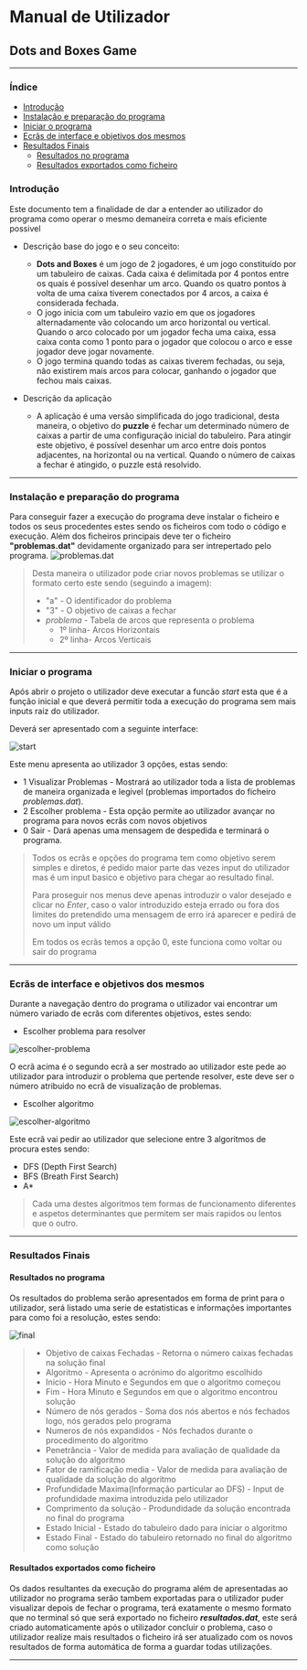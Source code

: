 # Manual de Utilizador   
## Dots and Boxes Game  
***
### Índice

- [Introdução](#introdução)
- [Instalação e preparação do programa](#instalação-e-preparação-do-programa)
- [Iniciar o programa](#iniciar-o-programa)
- [Ecrãs de interface e objetivos dos mesmos](#ecrãs-de-interface-e-objetivos-dos-mesmos)
- [Resultados Finais](#resultados-finais)
  - [Resultados no programa](#resultados-no-programa)
  - [Resultados exportados como ficheiro](#resultados-exportados-como-ficheiro)


### Introdução
 Este documento tem a finalidade de dar a entender ao utilizador do programa como operar o mesmo demaneira correta e mais eficiente possivel
 - Descrição base do jogo e o seu conceito:
   - **Dots and Boxes** é um jogo de 2 jogadores,
é um jogo constituído por um tabuleiro de caixas. Cada caixa é
delimitada por 4 pontos entre os quais é possível desenhar um arco. Quando os quatro pontos à volta de
uma caixa tiverem conectados por 4 arcos, a caixa é considerada fechada.
   - O jogo inicia com um tabuleiro vazio em que os jogadores alternadamente vão colocando um arco     horizontal
ou vertical. Quando o arco colocado por um jogador fecha uma caixa, essa caixa conta como 1 ponto para o
jogador que colocou o arco e esse jogador deve jogar novamente.
   - O jogo termina quando todas as caixas tiverem fechadas, ou seja, não existirem mais arcos para colocar,
ganhando o jogador que fechou mais caixas.


 - Descrição da aplicação 
   - A aplicação é uma versão simplificada do jogo tradicional, desta maneira, o objetivo do **puzzle** é fechar um determinado número de caixas a partir de uma configuração inicial do tabuleiro. Para atingir este objetivo, é possível desenhar um arco entre dois pontos adjacentes, na
horizontal ou na vertical. Quando o número de caixas a fechar é atingido, o puzzle está resolvido.
***

### Instalação e preparação do programa
Para conseguir fazer a execução do programa deve instalar o ficheiro e todos os seus procedentes estes sendo os ficheiros com todo o código e execução. Além dos ficheiros principais deve ter o ficheiro **"problemas.dat"** devidamente organizado para ser intrepertado pelo programa.
![problemas.dat](..\imagens\problemas.png)
 > Desta maneira o utilizador pode criar novos problemas se utilizar o formato certo este sendo (seguindo a imagem):
 > - "a" - O identificador do problema
 > - "3" - O objetivo de caixas a fechar
 > - *problema* - Tabela de arcos que representa o problema
 >   - 1º linha- Arcos Horizontais
 >   - 2º linha- Arcos Verticais
***
### Iniciar o programa

Após abrir o projeto o utilizador deve executar a funcão *start* esta que é a função inicial e que deverá permitir toda a execução do programa sem mais inputs raiz do utilizador.

Deverá ser apresentado com a seguinte interface:

![start](..\imagens\start.png)

Este menu apresenta ao utilizador 3 opções, estas sendo:
- 1 Visualizar Problemas - Mostrará ao utilizador toda a lista de problemas de maneira organizada e legivel (problemas importados do ficheiro *problemas.dat*).
- 2 Escolher problema - Esta opção permite ao utilizador avançar no programa para novos ecrãs com novos objetivos
- 0 Sair - Dará apenas uma mensagem de despedida e terminará o programa.

> Todos os ecrãs e opções do programa tem como objetivo serem simples e diretos, é pedido maior parte das vezes input do utilizador mas é um input basico e objetivo para chegar ao resultado final.
>
>  Para proseguir nos menus deve apenas introduzir o valor desejado e clicar no *Enter*, caso o valor introduzido esteja errado ou fora dos limites do pretendido uma mensagem de erro irá aparecer e pedirá de novo um input válido
>
>Em todos os ecrãs temos a opção 0, este funciona como voltar ou sair do programa
***
### Ecrãs de interface e objetivos dos mesmos

Durante a navegação dentro do programa o utilizador vai encontrar um número variado de ecrãs com diferentes objetivos, estes sendo:

- Escolher problema para resolver

![escolher-problema](..\imagens\escolher.png)

O ecrã acima é o segundo ecrã a ser mostrado ao utilizador este pede ao utilizador para introduzir o problema que pertende resolver, este deve ser o número atribuido no ecrã de visualização de problemas. 

- Escolher algoritmo 

![escolher-algoritmo](..\imagens\selecionar-algoritmos.png)

Este ecrã vai pedir ao utilizador que selecione entre 3 algoritmos de procura estes sendo:

- DFS (Depth First Search)
- BFS (Breath First Search)
- A* 

> Cada uma destes algoritmos tem formas de funcionamento diferentes e aspetos determinantes que permitem ser mais rapidos ou lentos que o outro.

---

### **Resultados Finais**

#### **Resultados no programa**

Os resultados do problema serão apresentados em forma de print para o utilizador, será listado uma serie de estatisticas e informações importantes para como foi a resolução, estes sendo:
  
![final](..\imagens\final.png)

  >- Objetivo de caixas Fechadas - Retorna o número caixas fechadas na solução final
  >- Algoritmo - Apresenta o acrónimo do algoritmo escolhido
  >- Inicio - Hora Minuto e Segundos em que o algoritmo começou 
  >- Fim - Hora Minuto e Segundos em que o algoritmo encontrou solução 
  >- Número de nós gerados - Soma dos nós abertos e nós fechados logo, nós gerados pelo programa
  >- Numeros de nós expandidos - Nós fechados durante o procedimento do algoritmo
  >- Penetrância - Valor de medida para avaliação de qualidade da solução do algoritmo
  >- Fator de ramificação media - Valor de medida para avaliação de qualidade da solução do algoritmo 
  >- Profundidade Maxima(Informação particular ao DFS) - Input de profundidade maxima introduzida pelo utilizador 
  >- Comprimento da solução - Produndidade da solução encontrada no final do programa
  >- Estado Inicial - Estado do tabuleiro dado para iniciar o algoritmo 
  >- Estado Final - Estado do tabuleiro retornado no final do algoritmo como solução


#### **Resultados exportados como ficheiro**

Os dados resultantes da execução do programa além de apresentadas ao utilizador no programa serão tambem exportadas para o utilizador puder visualizar depois de fechar o programa, terá exatamente o mesmo formato que no terminal só que será exportado no ficheiro ***resultados.dat***, este será criado automaticamente após o utilizador concluir o problema, caso o utilizador realize mais resultados o ficheiro irá ser atualizado com os novos resultados de forma automática de forma a guardar todas utilizações.

---

